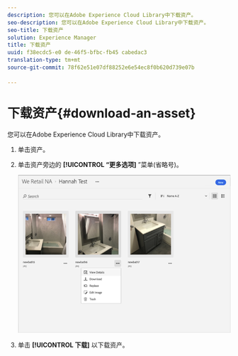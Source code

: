 ```yaml
---
description: 您可以在Adobe Experience Cloud Library中下载资产。
seo-description: 您可以在Adobe Experience Cloud Library中下载资产。
seo-title: 下载资产
solution: Experience Manager
title: 下载资产
uuid: f38ecdc5-e0 de-46f5-bfbc-fb45 cabedac3
translation-type: tm+mt
source-git-commit: 78f62e51e07df88252e6e54ec8f0b620d739e07b

---
```



# 下载资产{#download-an-asset}

您可以在Adobe Experience Cloud Library中下载资产。

1. 单击资产。
1. 单击资产旁边的 **[!UICONTROL “更多选项]** ”菜单(省略号)。

   ![](assets/library_asset_options.png)

1. 单击 **[!UICONTROL 下载]** 以下载资产。

